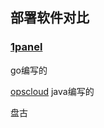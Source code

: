 ## 部署软件对比  
### [1panel](https://1panel.cn/)  
go编写的

[opscloud](https://www.kancloud.cn/ixrjog/opscloud/1780645)
java编写的

盘古 





